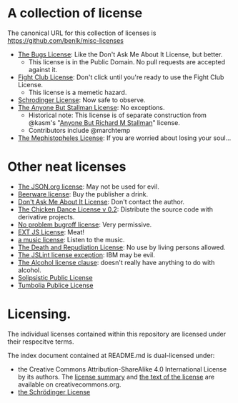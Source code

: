 # A collection of license

The canonical URL for this collection of licenses is https://github.com/benlk/misc-licenses

- [The Bugs License](./bugs-license.md): Like the Don't Ask Me About It License, but better.
	- This license is in the Public Domain. No pull requests are accepted against it.
- [Fight Club License](./fight-club-license.md): Don't click until you're ready to use the Fight Club License.
	- This license is a memetic hazard.
- [Schrodinger License](./schrodinger-license.md): Now safe to observe.
- [The Anyone But Stallman License](./stallman-license.md): No exceptions.
	- Historical note: This license is of separate construction from @kasm's "[Anyone But Richard M Stallman](https://github.com/landondyer/kasm/blob/master/LICENSE)" license.
	- Contributors include @marchtemp
- [The Mephistopheles License](./mephistopheles-license.md): If you are worried about losing your soul...

# Other neat licenses

- [The JSON.org license](http://www.json.org/license.html): May not be used for evil.
- [Beerware license](https://en.wikipedia.org/wiki/Beerware#License): Buy the publisher a drink.
- [Don't Ask Me About It License](https://github.com/nslater/DAMAIL): Don't contact the author.
- [The Chicken Dance License v 0.2](https://github.com/supertunaman/cdl/blob/master/COPYING): Distribute the source code with derivative projects.
- [No problem bugroff license](http://tunes.org/legalese/bugroff.html): Very permissive.
- [EXT JS License](http://www.exttld.com/index.php?content=terms): Meat!
- [a music license](http://www.codeforge.com/read/126664/setdpi.h__html): Listen to the music.
- [The Death and Repudiation License](https://github.com/indeyets/syck/blob/master/COPYING): No use by living persons allowed.
- [The JSLint license exception](http://dev.hasenj.org/post/3272592502/ibm-and-its-minions): IBM may be evil.
- [The Alcohol license clause](http://club.myce.com/f59/strange-license-agreement-alcohol-writer-software-55692/): doesn't really have anything to do with alcohol.
- [Solipsistic Public License](https://raw.githubusercontent.com/matildah/SPL/fb35894f14be41ffd78018ae150e9da1cf6d4a75/LICENSE)
- [Tumbolia Publice License](https://raw.githubusercontent.com/joshleaves/licenjs/4174e046c920acf066bfe9cd14d833210490c8b8/lib/template-tumbolia.txt)

# Licensing.

The individual licenses contained within this repository are licensed under their respecitve terms.

The index document contained at README.md is dual-licensed under:

- the Creative Commons Attribution-ShareAlike 4.0 International License by its authors. The [license summary](https://creativecommons.org/licenses/by-sa/4.0/) and [the text of the license](https://creativecommons.org/licenses/by-sa/4.0/legalcode) are available on creativecommons.org.
- [the Schrödinger License](./schrodinger-license.md)

